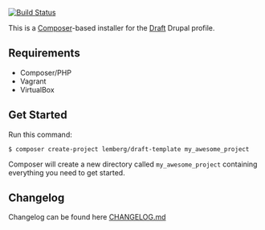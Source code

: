 [![Build Status](https://travis-ci.org/lemberg/draft-template.svg?branch=1.5.0)](https://travis-ci.org/lemberg/draft-template)

This is a [Composer](https://getcomposer.org)-based installer for the [Draft](https://github.com/lemberg/draft) Drupal profile.

## Requirements

- Composer/PHP
- Vagrant
- VirtualBox

## Get Started

Run this command:

```
$ composer create-project lemberg/draft-template my_awesome_project
```

Composer will create a new directory called `my_awesome_project` containing everything you need to get started.

## Changelog

Changelog can be found here [CHANGELOG.md](CHANGELOG.md)
